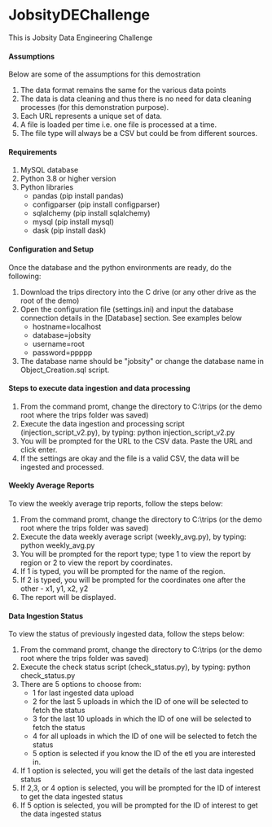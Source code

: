 # JobsityDEChallenge
This is Jobsity Data Engineering Challenge
#### Assumptions
Below are some of the assumptions for this demostration

  1.	The data format remains the same for the various data points
  2. 	The data is data cleaning and thus there is no need for data cleaning processes (for this demonstration purpose).
  3.	Each URL represents a unique set of data.
  4.	A file is loaded per time i.e. one file is processed at a time.
  5.	The file type will always be a CSV but could be from different sources. 


#### Requirements
  1. MySQL database
  2. Python 3.8 or higher version
  3. Python libraries
      - pandas (pip install pandas)
      - configparser (pip install configparser)
      - sqlalchemy (pip install sqlalchemy)
      - mysql (pip install mysql)
      - dask (pip install dask)


#### Configuration and Setup
Once the database and the python environments are ready, do the following:
1. Download the trips directory into the C drive (or any other drive as the root of the demo)
2. Open the configuration file (settings.ini) and input the database connection details in the [Database] section. See examples below
      - hostname=localhost 
      - database=jobsity
      - username=root
      - password=ppppp
  3. The database name should be "jobsity" or change the database name in Object_Creation.sql script.

#### Steps to execute data ingestion and data processing
  1. From the command promt, change the directory to C:\trips (or the demo root where the trips folder was saved)
  2. Execute the data ingestion and processing script (injection_script_v2.py), by typing: python injection_script_v2.py
  3. You will be prompted for the URL to the CSV data. Paste the URL and click enter.
  4. If the settings are okay and the file is a valid CSV, the data will be ingested and processed.
  

#### Weekly Average Reports
To view the weekly average trip reports, follow the steps below:
1. From the command promt, change the directory to C:\trips (or the demo root where the trips folder was saved)
2. Execute the data weekly average script (weekly_avg.py), by typing: python weekly_avg.py
3. You will be prompted for the report type; type 1 to view the report by region or 2 to view the report by coordinates.
4. If 1 is typed, you will be prompted for the name of the region.
5. If 2 is typed, you will be prompted for the coordinates one after the other - x1, y1, x2, y2
6. The report will be displayed.

#### Data Ingestion Status
To view the status of previously ingested data, follow the steps below:
  1. From the command promt, change the directory to C:\trips (or the demo root where the trips folder was saved)
  2. Execute the check status script (check_status.py), by typing: python check_status.py
  3. There are 5 options to choose from:
      -  1 for last ingested data upload
      -  2 for the last 5 uploads in which the ID of one will be selected to fetch the status
      -  3 for the last 10 uploads in which the ID of one will be selected to fetch the status
      -  4 for all uploads in which the ID of one will be selected to fetch the status
      -  5 option is selected if you know the ID of the etl you are interested in.
  4. If 1 option is selected, you will get the details of the last data ingested status
  5. If 2,3, or 4 option is selected, you will be prompted for the ID of interest to get the data ingested status
  6. If 5 option is selected, you will be prompted for the ID of interest to get the data ingested status
      
